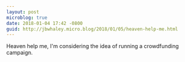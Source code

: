 ```yaml
---
layout: post
microblog: true
date: 2018-01-04 17:42 -0800
guid: http://jbwhaley.micro.blog/2018/01/05/heaven-help-me.html
---
```

Heaven help me, I'm considering the idea of running a crowdfunding campaign.
